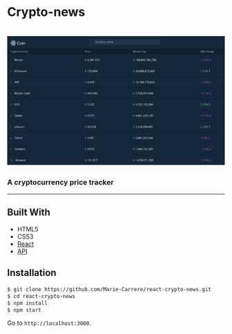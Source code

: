 # Crypto-news 

<h1 align="center">
  <img src="src/homepage.png" style="max-width:100%" alt="JavaScript30" />
</h1>

### A cryptocurrency price tracker


---

## Built With
* HTML5
* CSS3
* [React](https://reactjs.org/)
* [API](https://udilia.com/docs/cryptocurrencies/v1)


## Installation

```
$ git clone https://github.com/Marie-Carrere/react-crypto-news.git
$ cd react-crypto-news
$ npm install
$ npm start
```

Go to `http://localhost:3000`.